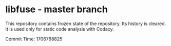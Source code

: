 # libfuse - master branch

This repository contains frozen state of the repository.
Its history is cleared. It is used only for static code
analysis with Codacy.

Commit Time: 1706768825